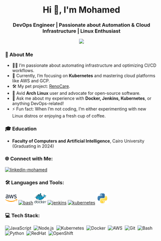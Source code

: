 
<h1 align="center">Hi 👋, I'm Mohamed</h1>
<h3 align="center">DevOps Engineer | Passionate about Automation & Cloud Infrastructure | Linux Enthusiast</h3>

<p align="center">
  <a href="https://github.com/DenverCoder1/readme-typing-svg">
    <img src="https://readme-typing-svg.herokuapp.com/?lines=DevOps%20Engineer;Cloud%20Native%20Developer;Kubernetes%20&%20Docker%20Specialist;Always%20learning%20new%20technologies&font=Fira%20Code&center=true&width=440&height=45&color=f75c7e&vCenter=true&size=22">
  </a>
</p>

### 🚀 About Me
- 👨‍💻 I’m passionate about automating infrastructure and optimizing CI/CD workflows.
- 🌱 Currently, I’m focusing on **Kubernetes** and mastering cloud platforms like AWS and GCP.
- 🛠️ My pet project: [RenoCare](https://github.com/AB-Twitty/RenoCare).
- 🐧 Avid **Arch Linux** user and advocate for open-source software.
- 💬 Ask me about my experience with **Docker, Jenkins, Kubernetes**, or anything DevOps-related!
- ⚡ Fun fact: When I’m not coding, I’m either experimenting with new Linux distros or enjoying a fresh cup of coffee.

### 🎓 Education
- **Faculty of Computers and Artificial Intelligence**, Cairo University (Graduating in 2024)


### 🌐 Connect with Me:
<p align="left">
  <a href="https://www.linkedin.com/in/mohamed-gaber353/" target="_blank"><img align="center" src="https://raw.githubusercontent.com/rahuldkjain/github-profile-readme-generator/master/src/images/icons/Social/linked-in-alt.svg" alt="linkedin-mohamed" height="30" width="40" /></a>
</p>

### 🛠 Languages and Tools:
<p align="left">
  <a href="https://aws.amazon.com" target="_blank" rel="noreferrer"><img src="https://raw.githubusercontent.com/devicons/devicon/master/icons/amazonwebservices/amazonwebservices-original-wordmark.svg" alt="aws" width="40" height="40"/></a>
  <a href="https://www.gnu.org/software/bash/" target="_blank" rel="noreferrer"><img src="https://www.vectorlogo.zone/logos/gnu_bash/gnu_bash-icon.svg" alt="bash" width="40" height="40"/></a>
  <a href="https://www.docker.com/" target="_blank" rel="noreferrer"><img src="https://raw.githubusercontent.com/devicons/devicon/master/icons/docker/docker-original-wordmark.svg" alt="docker" width="40" height="40"/></a>
  <a href="https://www.jenkins.io" target="_blank" rel="noreferrer"><img src="https://www.vectorlogo.zone/logos/jenkins/jenkins-icon.svg" alt="jenkins" width="40" height="40"/></a>
  <a href="https://kubernetes.io" target="_blank" rel="noreferrer"><img src="https://www.vectorlogo.zone/logos/kubernetes/kubernetes-icon.svg" alt="kubernetes" width="40" height="40"/></a>
  <a href="https://www.python.org" target="_blank" rel="noreferrer"><img src="https://raw.githubusercontent.com/devicons/devicon/master/icons/python/python-original.svg" alt="python" width="40" height="40"/></a>
</p>

### 💻 Tech Stack:
![JavaScript](https://img.shields.io/badge/-JavaScript-05122A?style=flat&logo=javascript)&nbsp;
![Node.js](https://img.shields.io/badge/-Node.js-05122A?style=flat&logo=node.js&logoColor=339933)&nbsp;
![Kubernetes](https://img.shields.io/badge/-Kubernetes-05122A?style=flat&logo=kubernetes)&nbsp;
![Docker](https://img.shields.io/badge/-Docker-05122A?style=flat&logo=docker)&nbsp;
![AWS](https://img.shields.io/badge/-AWS-05122A?style=flat&logo=amazon-aws)&nbsp;
![Git](https://img.shields.io/badge/-Git-05122A?style=flat&logo=git)&nbsp;
![Bash](https://img.shields.io/badge/-Bash-05122A?style=flat&logo=gnu-bash)&nbsp;
![Python](https://img.shields.io/badge/-Python-05122A?style=flat&logo=python)&nbsp;
![RedHat](https://img.shields.io/badge/-RedHat-05122A?style=flat&logo=redhat&logoColor=EE0000)&nbsp;
![OpenShift](https://img.shields.io/badge/-OpenShift-05122A?style=flat&logo=redhatopenshift&logoColor=EE0000)&nbsp;

